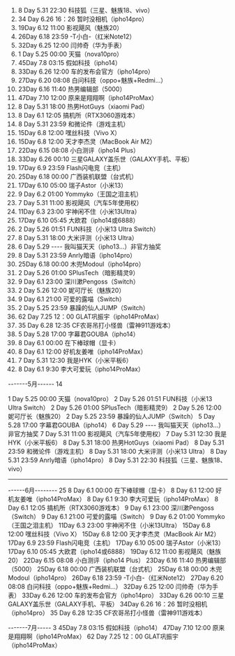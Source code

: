 1.   8 Day  5.31 22:30   科技狐（三星、魅族18、vivo）
2.   34 Day  6.26 16：26   暂时没相机（ipho14pro）
3.   19Day  6.12 11:00   影视飓风（魅族20）
4.   26Day  6.18 23:59   -T小白-（红米Note12）
5.   32Day  6.25 12:00   闫帅奇（华为手表）
6.   1 Day  5.25 00:00   天猫（nova10pro）
7.   45Day  7.8 03:15   假如科技（ipho14）
8.   33Day  6.26 12:00   车的发布会官方（ipho14pro）
9.   27Day  6.20 08:08   白问科技（oppo+魅族+Redmi...）
10.   23Day  6.16 11:40   热男编辑部（5000）
11.   47Day  7.10 12:00   原来是翔翔啊（ipho14ProMax）
12.   8 Day  5.31 18:00   热男HotGuys（xiaomi Pad）
13.   8 Day  6.1 12:05   搞机所（RTX3060游戏本）
14.   8 Day  5.31 23:59   和微论件（游戏主机）
15.   15Day  6.8 12:00   嘿丝科技（Vivo X）
16.   15Day  6.8 12:00   天才李杰灵（MacBook Air M2）
17.   22Day  6.15 08:08   小白测评（ipho14 Plus）
18.   33Day  6.26 00:10   三星GALAXY盖乐世（GALAXY手机、平板）
19.   17Day  6.9 23:59   Flash闪电竞（主机）
20.   25Day  6.18 00:00   广西装机联盟（台式机）
21.   17Day  6.10 05:00   瑞子Astor（小米13）
22.   9 Day  6.2 01:00   Yommyko（王国之泪主机）
23.   7 Day  5.31 11:00   影视飓风（汽车5年使用权）
24.   11Day  6.3 23:00   宇神闲不住（小米13Ultra）
25.   17Day  6.10 05:45   大欧君（ipho14或6888）
26.   2 Day  5.26 01:51   FUN科技（小米13 Ultra Switch）
27.   8 Day  5.31 18:00   大米评测（小米13 Ultra）
28.   6 Day  5.29 ----   我叫猫天天（ipho13...）非官方抽奖
29.   8 Day  5.31 23:59   Anrly暗语（ipho14pro）
30.   25Day  6.18 00:00   木兜Modoul（ipho14pro）
31.   2 Day  5.26 01:00   SPlusTech（暗影精灵9）
32.   9 Day  6.1 23:00   深川漱Pengoss（Switch）
33.   2 Day  5.26 12:00   妮可厅长（魅族20）
34.   9 Day  6.1 21:00   可爱的露喵（Switch）
35.   2 Day  5.25 23:59   暴躁的仙人JUMP（Switch）
36.   62 Day  7.25 12：00   GLAT巩振宇（ipho14ProMax）
37.   35 Day  6.28 12:35   CF农哥吊打小怪兽（雷神911游戏本）
38.   5 Day  5.28 17:00   字幕君GOUBA（ipho14）
39.   8 Day  6.1 00:00   在下棒球帽（显卡）
40.   8 Day  6.1 12:00   好机友姜唯（ipho14ProMax）
41.   7 Day  5.31 12:30   我是HYK（小米平板6）
42.   8 Day  6.1 9:30   李大可爱玩（ipho14ProMax）




-------5月------ 14

 1 Day  5.25 00:00   天猫（nova10pro）
 2 Day  5.26 01:51   FUN科技（小米13 Ultra Switch）
 2 Day  5.26 01:00   SPlusTech（暗影精灵9）
 2 Day  5.26 12:00   妮可厅长（魅族20）
 2 Day  5.25 23:59   暴躁的仙人JUMP（Switch）
 5 Day  5.28 17:00   字幕君GOUBA（ipho14）
 6 Day  5.29 ----   我叫猫天天（ipho13...）非官方抽奖
 7 Day  5.31 11:00   影视飓风（汽车5年使用权）
 7 Day  5.31 12:30   我是HYK（小米平板6）
 8 Day  5.31 18:00   热男HotGuys（xiaomi Pad）
 8 Day  5.31 23:59   和微论件（游戏主机）
 8 Day  5.31 18:00   大米评测（小米13 Ultra）
 8 Day  5.31 23:59   Anrly暗语（ipho14pro）
 8 Day  5.31 22:30   科技狐（三星、魅族18、vivo）
 
--------------------------------------------------------------------

------6月-------- 25
 8 Day  6.1 00:00   在下棒球帽（显卡）
 8 Day  6.1 12:00   好机友姜唯（ipho14ProMax）
 8 Day  6.1 9:30   李大可爱玩（ipho14ProMax）
 8 Day  6.1 12:05   搞机所（RTX3060游戏本）
 9 Day  6.1 23:00   深川漱Pengoss（Switch）
 9 Day  6.1 21:00   可爱的露喵（Switch）
 9 Day  6.2 01:00   Yommyko（王国之泪主机）
 11Day  6.3 23:00   宇神闲不住（小米13Ultra）
 15Day  6.8 12:00   嘿丝科技（Vivo X）
 15Day  6.8 12:00   天才李杰灵（MacBook Air M2）
 17Day  6.9 23:59   Flash闪电竞（主机）
 17Day  6.10 05:00   瑞子Astor（小米13）
 17Day  6.10 05:45   大欧君（ipho14或6888）
 19Day  6.12 11:00   影视飓风（魅族20）
 22Day  6.15 08:08   小白测评（ipho14 Plus）
 23Day  6.16 11:40   热男编辑部（5000）
 25Day  6.18 00:00   广西装机联盟（台式机）
 25Day  6.18 00:00   木兜Modoul（ipho14pro）
 26Day  6.18 23:59   -T小白-（红米Note12）
 27Day  6.20 08:08   白问科技（oppo+魅族+Redmi...）
 32Day  6.25 12:00   闫帅奇（华为手表）
 33Day  6.26 12:00   车的发布会官方（ipho14pro）
 33Day  6.26 00:10   三星GALAXY盖乐世（GALAXY手机、平板）
 34Day  6.26 16：26   暂时没相机（ipho14pro）
 35 Day 6.28 12:35   CF农哥吊打小怪兽（雷神911游戏本）




-------7月-----  3
45Day  7.8 03:15   假如科技（ipho14）
47Day  7.10 12:00   原来是翔翔啊（ipho14ProMax）
62 Day  7.25 12：00   GLAT巩振宇（ipho14ProMax）
